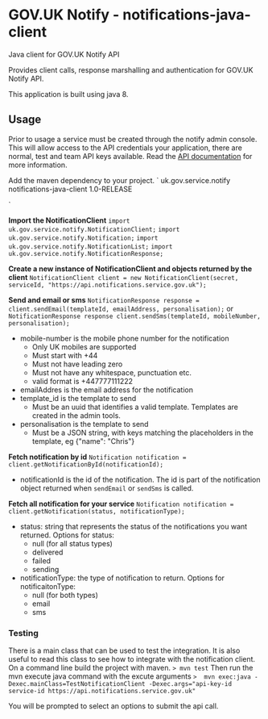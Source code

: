# GOV.UK Notify - notifications-java-client
Java client for GOV.UK Notify API

Provides client calls, response marshalling and authentication for GOV.UK Notify API.

This application is built using java 8.


## Usage

Prior to usage a service must be created through the notify admin console. This will allow access to the API credentials your application, there are normal, test and team API keys available.
Read the [API documentation](https://www.notifications.service.gov.uk/documentation) for more information.

Add the maven dependency to your project.
`
    <dependency>
        <groupId>uk.gov.service.notify</groupId>
        <artifactId>notifications-java-client</artifactId>
        <version>1.0-RELEASE</version>
    </dependency>

`

**Import the NotificationClient**
    `import uk.gov.service.notify.NotificationClient;`
    `import uk.gov.service.notify.Notification;`
    `import uk.gov.service.notify.NotificationList;`
    `import uk.gov.service.notify.NotificationResponse;`

**Create a new instance of NotificationClient and objects returned by the client**
    `NotificationClient client = new NotificationClient(secret, serviceId, "https://api.notifications.service.gov.uk");`
    
**Send and email or sms**
`NotificationResponse response = client.sendEmail(templateId, emailAddress, personalisation);`
or
`NotificationResponse response client.sendSms(templateId, mobileNumber, personalisation);`

* mobile-number is the mobile phone number for the notification
    * Only UK mobiles are supported
    * Must start with +44
    * Must not have leading zero
    * Must not have any whitespace, punctuation etc.
    * valid format is +447777111222
* emailAddres is the email address for the notification
* template_id is the template to send
    * Must be an uuid that identifies a valid template. Templates are created in the admin tools.
* personalisation is the template to send
    * Must be a JSON string, with keys matching the placeholders in the template, eg {"name": "Chris"}

**Fetch notification by id**
    `Notification notification = client.getNotificationById(notificationId);`

* notificationId is the id of the notification. The id is part of the notification object returned when `sendEmail` or `sendSms` is called.
 
**Fetch all notification for your service**
    `Notification notification = client.getNotification(status, notificationType);`

* status: string that represents the status of the notifications you want returned. Options for status:
    * null (for all status types)
    * delivered 
    * failed
    * sending
* notificationType: the type of notification to return. Options for notificaitonType:
    * null (for both types)
    * email 
    * sms


### Testing
There is a main class that can be used to test the integration. It is also useful to read this class to see how to integrate with the notification client.
On a command line build the project with maven.
`> mvn test`
Then run the mvn execute java command with the excute arguments
`>  mvn exec:java -Dexec.mainClass=TestNotificationClient -Dexec.args="api-key-id service-id https://api.notifications.service.gov.uk"`

You will be prompted to select an options to submit the api call.
